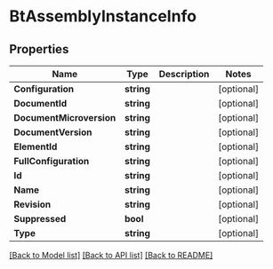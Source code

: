 # BtAssemblyInstanceInfo

## Properties

Name | Type | Description | Notes
------------ | ------------- | ------------- | -------------
**Configuration** | **string** |  | [optional] 
**DocumentId** | **string** |  | [optional] 
**DocumentMicroversion** | **string** |  | [optional] 
**DocumentVersion** | **string** |  | [optional] 
**ElementId** | **string** |  | [optional] 
**FullConfiguration** | **string** |  | [optional] 
**Id** | **string** |  | [optional] 
**Name** | **string** |  | [optional] 
**Revision** | **string** |  | [optional] 
**Suppressed** | **bool** |  | [optional] 
**Type** | **string** |  | [optional] 

[[Back to Model list]](../README.md#documentation-for-models) [[Back to API list]](../README.md#documentation-for-api-endpoints) [[Back to README]](../README.md)



